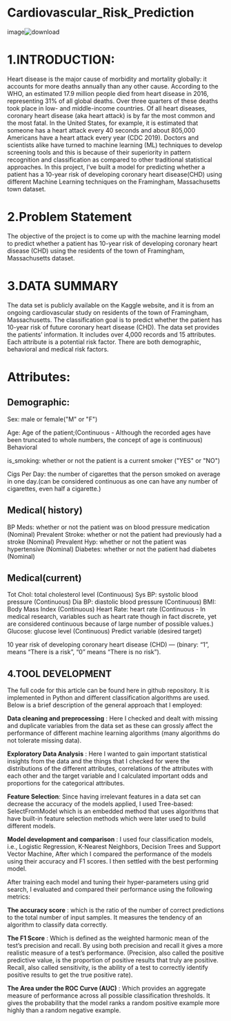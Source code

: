 # Cardiovascular_Risk_Prediction
image![download](https://user-images.githubusercontent.com/120353105/218255280-da544c53-4a9c-44a8-a2b5-357211133d42.png)


# 1.INTRODUCTION:
Heart disease is the major cause of morbidity and mortality globally: it accounts for more deaths annually than any other cause. According to the WHO, an estimated 17.9 million people died from heart disease in 2016, representing 31% of all global deaths. Over three quarters of these deaths took place in low- and middle-income countries. Of all heart diseases, coronary heart disease (aka heart attack) is by far the most common and the most fatal. In the United States, for example, it is estimated that someone has a heart attack every 40 seconds and about 805,000 Americans have a heart attack every year (CDC 2019). Doctors and scientists alike have turned to machine learning (ML) techniques to develop screening tools and this is because of their superiority in pattern recognition and classification as compared to other traditional statistical approaches. In this project, I’ve built a model for predicting whether a patient has a 10-year risk of developing coronary heart disease(CHD) using different Machine Learning techniques on the Framingham, Massachusetts town dataset.

# 2.Problem Statement
The objective of the project is to come up with the machine learning model to predict whether a patient has 10-year risk of developing coronary heart disease (CHD) using the residents of the town of Framingham, Massachusetts dataset.

# 3.DATA SUMMARY
The data set is publicly available on the Kaggle website, and it is from an ongoing cardiovascular study on residents of the town of Framingham, Massachusetts. The classification goal is to predict whether the patient has 10-year risk of future coronary heart disease (CHD). The data set provides the patients’ information. It includes over 4,000 records and 15 attributes. Each attribute is a potential risk factor. There are both demographic, behavioral and medical risk factors.

# Attributes:
## Demographic:

Sex: male or female("M" or "F")

Age: Age of the patient;(Continuous - Although the recorded ages have been truncated to whole numbers, the concept of age is continuous) Behavioral

is_smoking: whether or not the patient is a current smoker ("YES" or "NO")

Cigs Per Day: the number of cigarettes that the person smoked on average in one day.(can be considered continuous as one can have any number of cigarettes, even half a cigarette.)

## Medical( history)

BP Meds: whether or not the patient was on blood pressure medication (Nominal)
Prevalent Stroke: whether or not the patient had previously had a stroke (Nominal)
Prevalent Hyp: whether or not the patient was hypertensive (Nominal)
Diabetes: whether or not the patient had diabetes (Nominal)

## Medical(current)

Tot Chol: total cholesterol level (Continuous)
Sys BP: systolic blood pressure (Continuous)
Dia BP: diastolic blood pressure (Continuous)
BMI: Body Mass Index (Continuous)
Heart Rate: heart rate (Continuous - In medical research, variables such as heart rate though in fact discrete, yet are considered continuous because of large number of possible values.)
Glucose: glucose level (Continuous)
Predict variable (desired target)

10 year risk of developing coronary heart disease (CHD) — (binary: “1”, means “There is a risk”, “0” means “There is no risk”).

## 4.TOOL DEVELOPMENT
The full code for this article can be found here in github repository. It is implemented in Python and different classification algorithms are used. Below is a brief description of the general approach that I employed:

**Data cleaning and preprocessing** : Here I checked and dealt with missing and duplicate variables from the data set as these can grossly affect the performance of different machine learning algorithms (many algorithms do not tolerate missing data).

**Exploratory Data Analysis** : Here I wanted to gain important statistical insights from the data and the things that I checked for were the distributions of the different attributes, correlations of the attributes with each other and the target variable and I calculated important odds and proportions for the categorical attributes.

**Feature Selection**: Since having irrelevant features in a data set can decrease the accuracy of the models applied, I used Tree-based: SelectFromModel which is an embedded method that uses algorithms that have built-in feature selection methods which were later used to build different models.

**Model development and comparison** : I used four classification models, i.e., Logistic Regression, K-Nearest Neighbors, Decision Trees and Support Vector Machine, After which I compared the performance of the models using their accuracy and F1 scores. I then settled with the best performing model.

After training each model and tuning their hyper-parameters using grid search, I evaluated and compared their performance using the following metrics:

**The accuracy score** : which is the ratio of the number of correct predictions to the total number of input samples. It measures the tendency of an algorithm to classify data correctly.

**The F1 Score** : Which is defined as the weighted harmonic mean of the test’s precision and recall. By using both precision and recall it gives a more realistic measure of a test’s performance. (Precision, also called the positive predictive value, is the proportion of positive results that truly are positive. Recall, also called sensitivity, is the ability of a test to correctly identify positive results to get the true positive rate).

**The Area under the ROC Curve (AUC)** : Which provides an aggregate measure of performance across all possible classification thresholds. It gives the probability that the model ranks a random positive example more highly than a random negative example.
